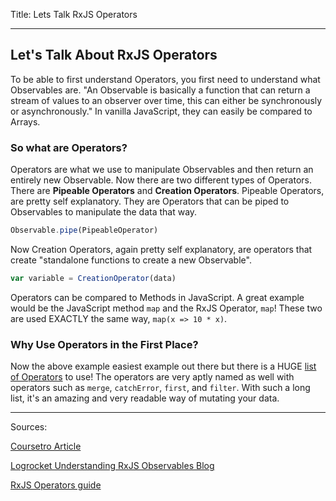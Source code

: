 Title: Lets Talk RxJS Operators

---

## Let's Talk About RxJS Operators

To be able to first understand Operators, you first need to understand what Observables are. "An Observable is basically a function that can return a stream of values to an observer over time, this can either be synchronously or asynchronously." In vanilla JavaScript, they can easily be compared to Arrays. 

### So what are Operators? 

Operators are what we use to manipulate Observables and then return an entirely new Observable. Now there are two different types of Operators. There are **Pipeable Operators** and **Creation Operators**. Pipeable Operators, are pretty self explanatory. They are Operators that can be piped to Observables to manipulate the data that way. 

```js
Observable.pipe(PipeableOperator)
```

Now Creation Operators, again pretty self explanatory, are operators that create "standalone functions to create a new Observable". 

```js
var variable = CreationOperator(data)
```

Operators can be compared to Methods in JavaScript. A great example would be the JavaScript method `map` and the RxJS Operator, `map`! These two are used EXACTLY the same way, `map(x => 10 * x)`. 

### Why Use Operators in the First Place?
Now the above example easiest example out there but there is a HUGE [list of Operators](https://www.learnrxjs.io/learn-rxjs/operators) to use! The operators are very aptly named as well with operators such as `merge`, `catchError`, `first`, and `filter`. With such a long list, it's an amazing and very readable way of mutating your data. 

---

Sources: 

[Coursetro Article](https://coursetro.com/posts/code/150/RxJS-Operators-Tutorial---Learn-How-to-Transform-Observables#:~:text=What%20is%20an%20RxJS%20Operator,and%20return%20a%20new%20observable.&text=Operators%20are%20known%20as%20pure,variables%20outside%20of%20its%20scope.)

[Logrocket Understanding RxJS Observables Blog](https://blog.logrocket.com/understanding-rxjs-observables/)

[RxJS Operators guide](https://rxjs-dev.firebaseapp.com/guide/operators)